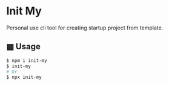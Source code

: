 # Init My

Personal use cli tool for creating startup project from template.

## ▩ Usage

```bash
$ npm i init-my
$ init-my
# Or
$ npx init-my
```
